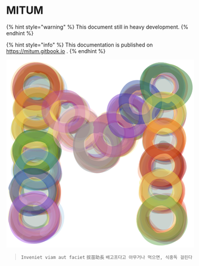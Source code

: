 # MITUM

{% hint style="warning" %}
This document still in heavy development.
{% endhint %}

{% hint style="info" %}
This documentation is published on https://mitum.gitbook.io .
{% endhint %}


![MITIM](./images/mitum-logo-1000.png "MITUM")

> `Inveniet viam aut faciet` `拔苗助長` `배고프다고 아무거나 먹으면, 식중독 걸린다`
